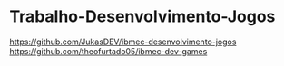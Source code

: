 # Trabalho-Desenvolvimento-Jogos


https://github.com/JukasDEV/ibmec-desenvolvimento-jogos
https://github.com/theofurtado05/ibmec-dev-games
